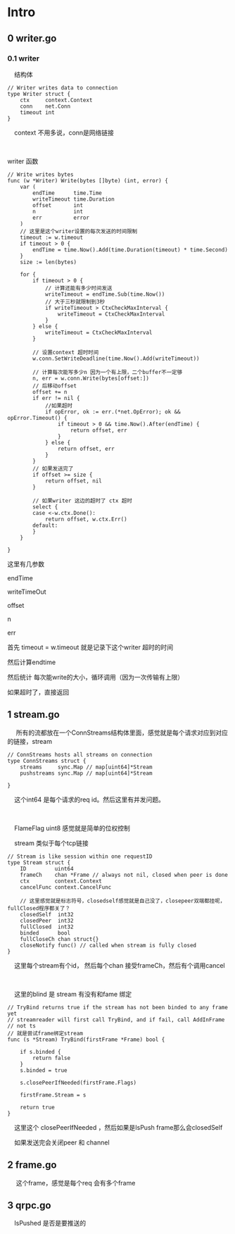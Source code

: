 # Intro

## 0 writer.go

### 0.1 writer

    结构体

```
// Writer writes data to connection
type Writer struct {
    ctx     context.Context
    conn    net.Conn
    timeout int
}
```

    context 不用多说，conn是网络链接

   

writer 函数

```
// Write writes bytes
func (w *Writer) Write(bytes []byte) (int, error) {
    var (
        endTime      time.Time
        writeTimeout time.Duration
        offset       int
        n            int
        err          error
    )
    // 这里是这个writer设置的每次发送的时间限制
    timeout := w.timeout
    if timeout > 0 {
        endTime = time.Now().Add(time.Duration(timeout) * time.Second)
    }
    size := len(bytes)

    for {
        if timeout > 0 {
            // 计算还能有多少时间发送
            writeTimeout = endTime.Sub(time.Now())
            // 大于三秒就限制到3秒
            if writeTimeout > CtxCheckMaxInterval {
                writeTimeout = CtxCheckMaxInterval
            }
        } else {
            writeTimeout = CtxCheckMaxInterval
        }

        // 设置context 超时时间
        w.conn.SetWriteDeadline(time.Now().Add(writeTimeout))

        // 计算每次能写多少n 因为一个有上限，二个buffer不一定够
        n, err = w.conn.Write(bytes[offset:])
        // 后移动offset
        offset += n
        if err != nil {
            //如果超时
            if opError, ok := err.(*net.OpError); ok && opError.Timeout() {
                if timeout > 0 && time.Now().After(endTime) {
                    return offset, err
                }
            } else {
                return offset, err
            }
        }
        // 如果发送完了
        if offset >= size {
            return offset, nil
        }

        // 如果writer 这边的超时了 ctx 超时
        select {
        case <-w.ctx.Done():
            return offset, w.ctx.Err()
        default:
        }
    }

}
```

这里有几参数

endTime

writeTimeOut

offset 

n

err

首先 timeout = w.timeout 就是记录下这个writer 超时的时间

然后计算endtime 

然后统计 每次能write的大小，循环调用（因为一次传输有上限）

如果超时了，直接返回

## 1 stream.go

     所有的流都放在一个ConnStreams结构体里面，感觉就是每个请求对应到对应的链接，stream

```
// ConnStreams hosts all streams on connection
type ConnStreams struct {
    streams     sync.Map // map[uint64]*Stream
    pushstreams sync.Map // map[uint64]*Stream

}
```

    这个int64 是每个请求的req id。然后这里有并发问题。

    

    FlameFlag uint8 感觉就是简单的位权控制

    stream 类似于每个tcp链接

```
// Stream is like session within one requestID
type Stream struct {
	ID         uint64
	frameCh    chan *Frame // always not nil, closed when peer is done
	ctx        context.Context
	cancelFunc context.CancelFunc

	// 这里感觉就是标志符号，closedself感觉就是自己没了，closepeer双端都挂呢，fullClosed程序都关了？
	closedSelf  int32
	closedPeer  int32
	fullClosed  int32
	binded      bool
	fullCloseCh chan struct{}
	closeNotify func() // called when stream is fully closed
}
```



    这里每个stream有个id， 然后每个chan 接受frameCh，然后有个调用cancel

     

    这里的blind 是 stream 有没有和fame 绑定

```
// TryBind returns true if the stream has not been binded to any frame yet
// streamreader will first call TryBind, and if fail, call AddInFrame
// not ts
// 就是尝试frame绑定stream
func (s *Stream) TryBind(firstFrame *Frame) bool {

	if s.binded {
		return false
	}
	s.binded = true

	s.closePeerIfNeeded(firstFrame.Flags)

	firstFrame.Stream = s

	return true
}
```

    这里这个 closePeerIfNeeded ，然后如果是IsPush frame那么会closedSelf                                                                                                                                                                                                                                                                                                                                                                                                                                          

    如果发送完会关闭peer 和 channel

## 2 frame.go

     这个frame，感觉是每个req 会有多个frame

## 3 qrpc.go

    IsPushed 是否是要推送的








